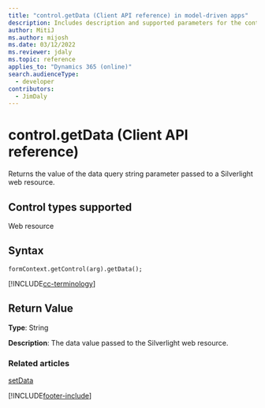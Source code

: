 ```yaml
---
title: "control.getData (Client API reference) in model-driven apps"
description: Includes description and supported parameters for the control.getData method.
author: MitiJ
ms.author: mijosh
ms.date: 03/12/2022
ms.reviewer: jdaly
ms.topic: reference
applies_to: "Dynamics 365 (online)"
search.audienceType: 
  - developer
contributors:
  - JimDaly
---
```

# control.getData (Client API reference)

Returns the value of the data query string parameter passed to a Silverlight web resource. 

## Control types supported

Web resource

## Syntax
 
`formContext.getControl(arg).getData();`

[!INCLUDE[cc-terminology](../../../../data-platform/includes/cc-terminology.md)]

## Return Value

**Type**: String

**Description**: The data value passed to the Silverlight web resource.


### Related articles

[setData](setData.md)


[!INCLUDE[footer-include](../../../../../includes/footer-banner.md)]
